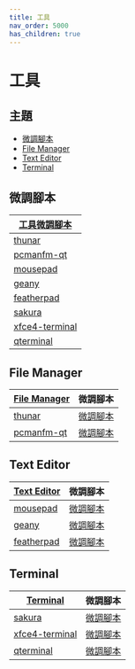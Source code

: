 ```yaml
---
title: 工具
nav_order: 5000
has_children: true
---
```



# 工具


## 主題

* [微調腳本](#微調腳本)
* [File Manager](#file-manager)
* [Text Editor](#text-editor)
* [Terminal](#terminal)




## 微調腳本

| [工具微調腳本](https://github.com/samwhelp/ultramarine-adjustment/tree/main/prototype/main/tool-config) |
| --- |
| [thunar](https://github.com/samwhelp/ultramarine-adjustment/tree/main/prototype/main/tool-config/part/thunar) |
| [pcmanfm-qt](https://github.com/samwhelp/ultramarine-adjustment/tree/main/prototype/main/tool-config/part/pcmanfm-qt) |
| [mousepad](https://github.com/samwhelp/ultramarine-adjustment/tree/main/prototype/main/tool-config/part/mousepad) |
| [geany](https://github.com/samwhelp/ultramarine-adjustment/tree/main/prototype/main/tool-config/part/geany) |
| [featherpad](https://github.com/samwhelp/ultramarine-adjustment/tree/main/prototype/main/tool-config/part/featherpad) |
| [sakura](https://github.com/samwhelp/ultramarine-adjustment/tree/main/prototype/main/tool-config/part/sakura) |
| [xfce4-terminal](https://github.com/samwhelp/ultramarine-adjustment/tree/main/prototype/main/tool-config/part/xfce4-terminal) |
| [qterminal](https://github.com/samwhelp/ultramarine-adjustment/tree/main/prototype/main/tool-config/part/qterminal) |




## File Manager

| [File Manager](https://samwhelp.github.io/note-about-ultramarine/read/subject/tool/file-manager.html) | 微調腳本 |
| --- | --- |
| [thunar](https://samwhelp.github.io/note-about-ultramarine/read/subject/tool/file-manager/thunar.html) | [微調腳本](https://github.com/samwhelp/ultramarine-adjustment/tree/main/prototype/main/tool-config/part/thunar) |
| [pcmanfm-qt](https://samwhelp.github.io/note-about-ultramarine/read/subject/tool/file-manager/pcmanfm-qt.html) | [微調腳本](https://github.com/samwhelp/ultramarine-adjustment/tree/main/prototype/main/tool-config/part/pcmanfm-qt) |




## Text Editor

| [Text Editor](https://samwhelp.github.io/note-about-ultramarine/read/subject/tool/text-editor.html) | 微調腳本 |
| --- | --- |
| [mousepad](https://samwhelp.github.io/note-about-ultramarine/read/subject/tool/text-editor/mousepad.html) | [微調腳本](https://github.com/samwhelp/ultramarine-adjustment/tree/main/prototype/main/tool-config/part/mousepad) |
| [geany](https://samwhelp.github.io/note-about-ultramarine/read/subject/tool/text-editor/geany.html) | [微調腳本](https://github.com/samwhelp/ultramarine-adjustment/tree/main/prototype/main/tool-config/part/geany) |
| [featherpad](https://samwhelp.github.io/note-about-ultramarine/read/subject/tool/text-editor/featherpad.html) | [微調腳本](https://github.com/samwhelp/ultramarine-adjustment/tree/main/prototype/main/tool-config/part/featherpad) |




## Terminal

| [Terminal](https://samwhelp.github.io/note-about-ultramarine/read/subject/tool/terminal.html) | 微調腳本 |
| --- | --- |
| [sakura](https://samwhelp.github.io/note-about-ultramarine/read/subject/tool/terminal/sakura.html) | [微調腳本](https://github.com/samwhelp/ultramarine-adjustment/tree/main/prototype/main/tool-config/part/sakura) |
| [xfce4-terminal](https://samwhelp.github.io/note-about-ultramarine/read/subject/tool/terminal/xfce4-terminal.html) | [微調腳本](https://github.com/samwhelp/ultramarine-adjustment/tree/main/prototype/main/tool-config/part/xfce4-terminal) |
| [qterminal](https://samwhelp.github.io/note-about-ultramarine/read/subject/tool/terminal/qterminal.html) | [微調腳本](https://github.com/samwhelp/ultramarine-adjustment/tree/main/prototype/main/tool-config/part/qterminal) |

